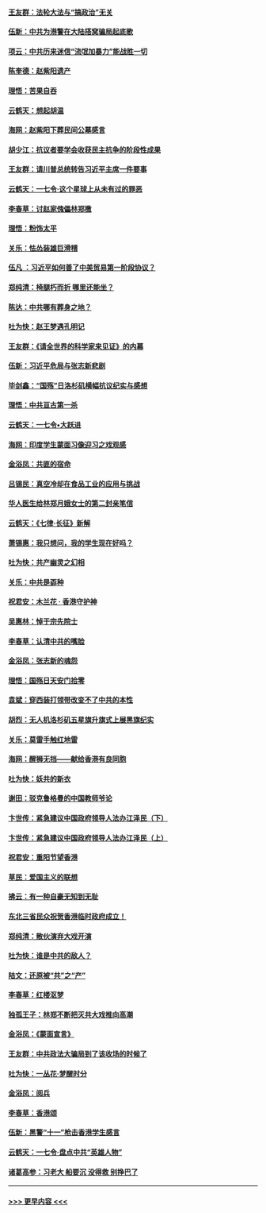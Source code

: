 #### [王友群：法轮大法与“搞政治”无关](../pages/nsc993/n11601658.md?t=10210633) 
#### [伍新：中共为港警在大陆搭窝骗局起底歌](../pages/nsc993/n11601536.md?t=10210633) 
#### [项云：中共历来迷信“流氓加暴力”能战胜一切](../pages/nsc993/n11601496.md?t=10210633) 
#### [陈奎德：赵紫阳遗产](../pages/nsc993/n11601444.md?t=10210633) 
#### [理悟：苦果自吞](../pages/nsc993/n11601385.md?t=10210633) 
#### [云鹤天：想起胡温](../pages/nsc993/n11600033.md?t=10210633) 
#### [海网：赵紫阳下葬民间公墓感言](../pages/nsc993/n11600021.md?t=10210633) 
#### [胡少江：抗议者要学会收获民主抗争的阶段性成果](../pages/nsc993/n11599626.md?t=10210633) 
#### [王友群：请川普总统转告习近平主席一件要事](../pages/nsc993/n11599533.md?t=10210633) 
#### [云鹤天：一七令‧这个星球上从未有过的罪恶](../pages/nsc993/n11598881.md?t=10210633) 
#### [李春草：讨赵家傀儡林郑檄](../pages/nsc993/n11598789.md?t=10210633) 
#### [理悟：粉饰太平](../pages/nsc993/n11598776.md?t=10210633) 
#### [关乐：怯怂装雄巨滑稽](../pages/nsc993/n11598767.md?t=10210633) 
#### [伍凡 ：习近平如何善了中美贸易第一阶段协议？](../pages/nsc993/n11596305.md?t=10210633) 
#### [郑纯清：椅腿朽而折 哪里还能坐？](../pages/nsc993/n11596273.md?t=10210633) 
#### [陈达：中共哪有葬身之地？](../pages/nsc993/n11596253.md?t=10210633) 
#### [吐为快：赵王梦遇孔明记](../pages/nsc993/n11596208.md?t=10210633) 
#### [王友群：《请全世界的科学家来见证》的内幕](../pages/nsc993/n11594091.md?t=10210633) 
#### [伍新：习近平危局与张志新悲剧](../pages/nsc993/n11594089.md?t=10210633) 
#### [毕剑鑫：“国殇”日洛杉矶横幅抗议纪实与感想](../pages/nsc993/n11591301.md?t=10210633) 
#### [理悟：中共亘古第一杀](../pages/nsc993/n11590734.md?t=10210633) 
#### [云鹤天：一七令•大跃进](../pages/nsc993/n11590699.md?t=10210633) 
#### [海网：印度学生蒙面习像迎习之戏观感](../pages/nsc993/n11590675.md?t=10210633) 
#### [金浴凤：共匪的宿命](../pages/nsc993/n11586383.md?t=10210633) 
#### [吕锡民：真空冷却在食品工业的应用与挑战](../pages/nsc993/n11585819.md?t=10210633) 
#### [华人医生给林郑月娥女士的第二封亲笔信](../pages/nsc993/n11585124.md?t=10210633) 
#### [云鹤天：《七律·长征》新解](../pages/nsc993/n11584578.md?t=10210633) 
#### [萧锡惠：我只想问，我的学生现在好吗？](../pages/nsc993/n11583828.md?t=10210633) 
#### [吐为快：共产幽灵之幻相](../pages/nsc993/n11583224.md?t=10210633) 
#### [关乐：中共是孬种](../pages/nsc993/n11582099.md?t=10210633) 
#### [祝君安：木兰花 · 香港守护神](../pages/nsc993/n11581782.md?t=10210633) 
#### [吴惠林：悼于宗先院士](../pages/nsc993/n11580283.md?t=10210633) 
#### [李春草：认清中共的嘴脸](../pages/nsc993/n11579954.md?t=10210633) 
#### [金浴凤：张志新的魂怨](../pages/nsc993/n11579913.md?t=10210633) 
#### [理悟：国殇日天安门拾零](../pages/nsc993/n11579843.md?t=10210633) 
#### [袁斌：穿西装打领带改变不了中共的本性](../pages/nsc993/n11579814.md?t=10210633) 
#### [胡烈：无人机洛杉矶五星旗升旗式上展黑旗纪实](../pages/nsc993/n11579322.md?t=10210633) 
#### [关乐：莫雷手触红地雷](../pages/nsc993/n11577862.md?t=10210633) 
#### [海网：醒狮无挡——献给香港有良同胞](../pages/nsc993/n11577835.md?t=10210633) 
#### [吐为快：妖共的新衣](../pages/nsc993/n11577575.md?t=10210633) 
#### [谢田：驳克鲁格曼的中国教师爷论](../pages/nsc993/n11575034.md?t=10210633) 
#### [卞世传：紧急建议中国政府领导人法办江泽民（下）](../pages/nsc993/n11573390.md?t=10210633) 
#### [卞世传：紧急建议中国政府领导人法办江泽民（上）](../pages/nsc993/n11573208.md?t=10210633) 
#### [祝君安：重阳节望香港](../pages/nsc993/n11573190.md?t=10210633) 
#### [草民：爱国主义的联想](../pages/nsc993/n11572333.md?t=10210633) 
#### [拂云：有一种自豪无知到无耻](../pages/nsc993/n11572006.md?t=10210633) 
#### [东北三省民众祝贺香港临时政府成立！](../pages/nsc993/n11571215.md?t=10210633) 
#### [郑纯清：散伙演弃大戏开演](../pages/nsc993/n11570826.md?t=10210633) 
#### [吐为快：谁是中共的敌人？](../pages/nsc993/n11570817.md?t=10210633) 
#### [陆文：还原被“共”之“产”](../pages/nsc993/n11570798.md?t=10210633) 
#### [李春草：红楼沤梦](../pages/nsc993/n11569673.md?t=10210633) 
#### [独孤王子：林郑不断把灭共大戏推向高潮](../pages/nsc993/n11569381.md?t=10210633) 
#### [金浴凤：《蒙面宣言》](../pages/nsc993/n11569368.md?t=10210633) 
#### [王友群：中共政法大骗局到了该收场的时候了](../pages/nsc993/n11568940.md?t=10210633) 
#### [吐为快：一丛花‧梦醒时分](../pages/nsc993/n11567491.md?t=10210633) 
#### [金浴凤：阅兵](../pages/nsc993/n11567454.md?t=10210633) 
#### [李春草：香港颂](../pages/nsc993/n11567444.md?t=10210633) 
#### [伍新：黑警“十一”枪击香港学生感言](../pages/nsc993/n11567426.md?t=10210633) 
#### [云鹤天：一七令‧盘点中共“英雄人物”](../pages/nsc993/n11567091.md?t=10210633) 
#### [诸葛高参：习老大 船要沉 没得救 别挣巴了](../pages/nsc993/n11566976.md?t=10210633) 

----
#### [ >>> 更早内容 <<< ](../indexes/nsc993-earlier.md)
